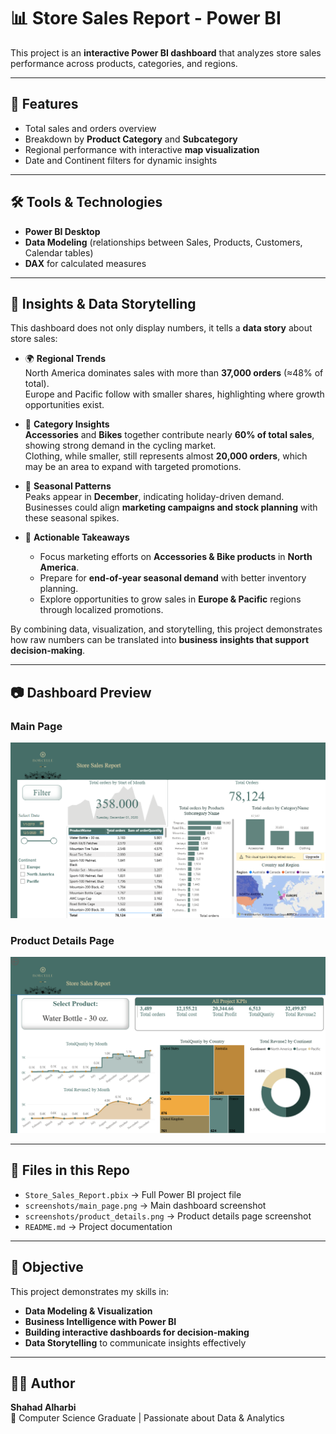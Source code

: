 # 📊 Store Sales Report - Power BI

This project is an **interactive Power BI dashboard** that analyzes store sales performance across products, categories, and regions.

---

## 🚀 Features
- Total sales and orders overview  
- Breakdown by **Product Category** and **Subcategory**  
- Regional performance with interactive **map visualization**  
- Date and Continent filters for dynamic insights  

---

## 🛠 Tools & Technologies
- **Power BI Desktop**  
- **Data Modeling** (relationships between Sales, Products, Customers, Calendar tables)  
- **DAX** for calculated measures  

---

## 📖 Insights & Data Storytelling

This dashboard does not only display numbers, it tells a **data story** about store sales:

- 🌍 **Regional Trends**  
  North America dominates sales with more than **37,000 orders** (≈48% of total).  
  Europe and Pacific follow with smaller shares, highlighting where growth opportunities exist.  

- 🛒 **Category Insights**  
  **Accessories** and **Bikes** together contribute nearly **60% of total sales**, showing strong demand in the cycling market.  
  Clothing, while smaller, still represents almost **20,000 orders**, which may be an area to expand with targeted promotions.  

- 📆 **Seasonal Patterns**  
  Peaks appear in **December**, indicating holiday-driven demand.  
  Businesses could align **marketing campaigns and stock planning** with these seasonal spikes.  

- 🔑 **Actionable Takeaways**  
  - Focus marketing efforts on **Accessories & Bike products** in **North America**.  
  - Prepare for **end-of-year seasonal demand** with better inventory planning.  
  - Explore opportunities to grow sales in **Europe & Pacific** regions through localized promotions.  

By combining data, visualization, and storytelling, this project demonstrates how raw numbers can be translated into **business insights that support decision-making**.

---

## 📷 Dashboard Preview

### Main Page  
![Main Dashboard](screenshots/main_page.png)  

### Product Details Page  
![Product Details Dashboard](screenshots/product_details.png)  

---

## 📁 Files in this Repo
- `Store_Sales_Report.pbix` → Full Power BI project file  
- `screenshots/main_page.png` → Main dashboard screenshot  
- `screenshots/product_details.png` → Product details page screenshot  
- `README.md` → Project documentation  

---

## 🎯 Objective
This project demonstrates my skills in:  
- **Data Modeling & Visualization**  
- **Business Intelligence with Power BI**  
- **Building interactive dashboards for decision-making**  
- **Data Storytelling** to communicate insights effectively  

---

## 👩‍💻 Author
**Shahad Alharbi**  
📌 Computer Science Graduate | Passionate about Data & Analytics  

